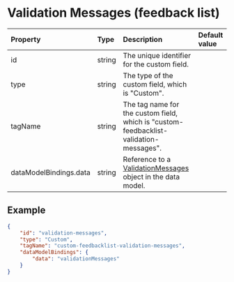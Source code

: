# Validation Messages (feedback list)

| Property               | Type   | Description                                                                                                       | Default value |
| :--------------------- | :----- | :---------------------------------------------------------------------------------------------------------------- | :------------ |
| id                     | string | The unique identifier for the custom field.                                                                       |               |
| type                   | string | The type of the custom field, which is "Custom".                                                                  |               |
| tagName                | string | The tag name for the custom field, which is "custom-feedbacklist-validation-messages".                            |               |
| dataModelBindings.data | string | Reference to a [ValidationMessages](../../../classes/system-classes/ValidationMessages.js) object in the data model. |               |

## Example

```json
{
    "id": "validation-messages",
    "type": "Custom",
    "tagName": "custom-feedbacklist-validation-messages",
    "dataModelBindings": {
        "data": "validationMessages"
    }
}
```
